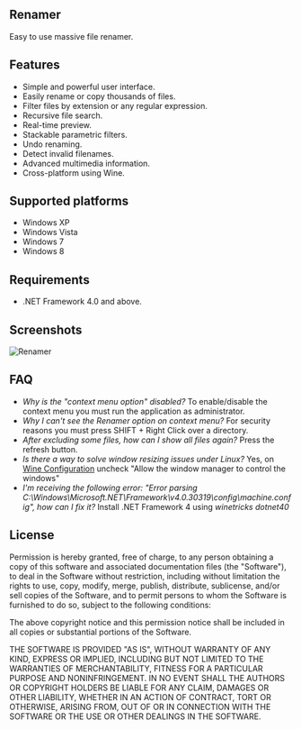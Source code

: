 Renamer
-------
Easy to use massive file renamer.

Features
--------
* Simple and powerful user interface.
* Easily rename or copy thousands of files.
* Filter files by extension or any regular expression.
* Recursive file search.
* Real-time preview.
* Stackable parametric filters.
* Undo renaming.
* Detect invalid filenames.
* Advanced multimedia information.
* Cross-platform using Wine.

Supported platforms
-------------------
* Windows XP
* Windows Vista
* Windows 7
* Windows 8

Requirements
------------
* .NET Framework 4.0 and above.

Screenshots
-----------
![Renamer](http://i.imgur.com/qKPr3nl.png)

FAQ
---
* *Why is the "context menu option" disabled?* To enable/disable the context menu you must run the application as administrator.
* *Why I can't see the Renamer option on context menu?* For security reasons you must press SHIFT + Right Click over a directory.
* *After excluding some files, how can I show all files again?* Press the refresh button.
* *Is there a way to solve window resizing issues under Linux?* Yes, on [Wine Configuration](http://i.imgur.com/MDPOlEX.jpg) uncheck "Allow the window manager to control the windows"
* *I'm receiving the following error: "Error parsing C:\Windows\Microsoft.NET\Framework\v4.0.30319\config\machine.config", how can I fix it?* Install .NET Framework 4 using *winetricks dotnet40*

License
-------
Permission is hereby granted, free of charge, to any person obtaining a copy of this software and associated documentation files (the "Software"), to deal in the Software without restriction, including without limitation the rights to use, copy, modify, merge, publish, distribute, sublicense, and/or sell copies of the Software, and to permit persons to whom the Software is furnished to do so, subject to the following conditions:

The above copyright notice and this permission notice shall be included in all copies or substantial portions of the Software.

THE SOFTWARE IS PROVIDED "AS IS", WITHOUT WARRANTY OF ANY KIND, EXPRESS OR IMPLIED, INCLUDING BUT NOT LIMITED TO THE WARRANTIES OF MERCHANTABILITY, FITNESS FOR A PARTICULAR PURPOSE AND NONINFRINGEMENT. IN NO EVENT SHALL THE AUTHORS OR COPYRIGHT HOLDERS BE LIABLE FOR ANY CLAIM, DAMAGES OR OTHER LIABILITY, WHETHER IN AN ACTION OF CONTRACT, TORT OR OTHERWISE, ARISING FROM, OUT OF OR IN CONNECTION WITH THE SOFTWARE OR THE USE OR OTHER DEALINGS IN THE SOFTWARE.

